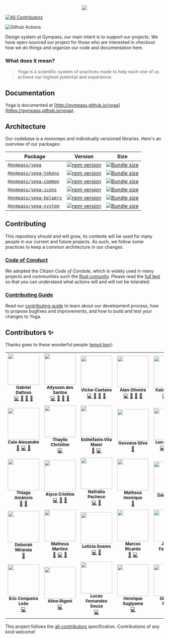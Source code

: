 <p align="center">
  <img src="packages/doc/src/images/lotus.png" />
</p>

<!-- ALL-CONTRIBUTORS-BADGE:START - Do not remove or modify this section -->
[![All Contributors](https://img.shields.io/badge/all_contributors-35-orange.svg?style=flat-square)](#contributors)
<!-- ALL-CONTRIBUTORS-BADGE:END -->

![Github Actions](https://github.com/gympass/yoga/workflows/Yoga%20-%20Gympass%20Design%20System/badge.svg)

Design system at Gympass, our main intent is to support our projects.
We have open-sourced our project for those who are interested in checkout how we do things and organize our code and documentation here.

### What does it mean?

> Yoga is a scientific system of practices made to help each one of us achieve our highest potential and experience.

## Documentation

Yoga is documented at [http://gympass.github.io/yoga](https://gympass.github.io/yoga).

## Architecture

Our codebase is a monorepo and individually versioned libraries.
Here's an overview of our packages:

| Package                                      | Version                                                                                                               | Size                                                                                                                                    |
| -------------------------------------------- | --------------------------------------------------------------------------------------------------------------------- | --------------------------------------------------------------------------------------------------------------------------------------- |
| [`@gympass/yoga`](/packages/yoga)            | [![npm version](https://badgen.net/npm/v/@gympass/yoga)](https://www.npmjs.com/package/@gympass/yoga)                 | [![Bundle size](https://badgen.net/bundlephobia/minzip/@gympass/yoga)](https://bundlephobia.com/result?p=@gympass/yoga)                 |
| [`@gympass/yoga-tokens`](/packages/tokens)   | [![npm version](https://badgen.net/npm/v/@gympass/yoga-tokens)](https://www.npmjs.com/package/@gympass/yoga-tokens)   | [![Bundle size](https://badgen.net/bundlephobia/minzip/@gympass/yoga-tokens)](https://bundlephobia.com/result?p=@gympass/yoga-tokens)   |
| [`@gympass/yoga-common`](/packages/common)   | [![npm version](https://badgen.net/npm/v/@gympass/yoga-common)](https://www.npmjs.com/package/@gympass/yoga-common)   | [![Bundle size](https://badgen.net/bundlephobia/minzip/@gympass/yoga-common)](https://bundlephobia.com/result?p=@gympass/yoga-common)   |
| [`@gympass/yoga-icons`](/packages/icons)     | [![npm version](https://badgen.net/npm/v/@gympass/yoga-icons)](https://www.npmjs.com/package/@gympass/yoga-icons)     | [![Bundle size](https://badgen.net/bundlephobia/minzip/@gympass/yoga-icons)](https://bundlephobia.com/result?p=@gympass/yoga-icons)     |
| [`@gympass/yoga-helpers`](/packages/helpers) | [![npm version](https://badgen.net/npm/v/@gympass/yoga-helpers)](https://www.npmjs.com/package/@gympass/yoga-helpers) | [![Bundle size](https://badgen.net/bundlephobia/minzip/@gympass/yoga-helpers)](https://bundlephobia.com/result?p=@gympass/yoga-helpers) |
| [`@gympass/yoga-system`](/packages/system)   | [![npm version](https://badgen.net/npm/v/@gympass/yoga-system)](https://www.npmjs.com/package/@gympass/yoga-system)   | [![Bundle size](https://badgen.net/bundlephobia/minzip/@gympass/yoga-system)](https://bundlephobia.com/result?p=@gympass/yoga-system)   |

## Contributing

This repository should _and_ will grow, its contents will be used for many people in our current and future
projects. As such, we follow some practices to keep a common architecture in our changes.

### [Code of Conduct](https://github.com/stumpsyn/policies/blob/master/citizen_code_of_conduct.md)

We adopted the _Citizen Code of Condute_, which is widely used in many projects and communities such the [Rust comunity](https://www.rust-lang.org/policies/code-of-conduct).
Please read the [full text](https://github.com/stumpsyn/policies/blob/master/citizen_code_of_conduct.md) so that you can understand what actions will and will not be tolerated.

### [Contributing Guide](CONTRIBUTING.md)

Read our [contributing guide](CONTRIBUTING.md) to learn about our development process, how to propose bugfixes and improvements, and how to build and test your changes to Yoga.

## Contributors ✨

Thanks goes to these wonderful people ([emoji key](https://allcontributors.org/docs/en/emoji-key)):

<!-- ALL-CONTRIBUTORS-LIST:START - Do not remove or modify this section -->
<!-- prettier-ignore-start -->
<!-- markdownlint-disable -->
<table>
  <tr>
    <td align="center"><a href="https://twitter.com/ggdaltoso"><img src="https://avatars0.githubusercontent.com/u/6536985?v=4?s=100" width="100px;" alt=""/><br /><sub><b>Gabriel Daltoso</b></sub></a><br /><a href="https://github.com/Gympass/yoga/commits?author=ggdaltoso" title="Code">💻</a> <a href="#ideas-ggdaltoso" title="Ideas, Planning, & Feedback">🤔</a> <a href="https://github.com/Gympass/yoga/commits?author=ggdaltoso" title="Documentation">📖</a> <a href="https://github.com/Gympass/yoga/pulls?q=is%3Apr+reviewed-by%3Aggdaltoso" title="Reviewed Pull Requests">👀</a></td>
    <td align="center"><a href="https://twitter.com/_allyssonsantos"><img src="https://avatars1.githubusercontent.com/u/13424727?v=4?s=100" width="100px;" alt=""/><br /><sub><b>Allysson dos Santos</b></sub></a><br /><a href="https://github.com/Gympass/yoga/commits?author=allyssonsantos" title="Code">💻</a> <a href="#ideas-allyssonsantos" title="Ideas, Planning, & Feedback">🤔</a> <a href="https://github.com/Gympass/yoga/commits?author=allyssonsantos" title="Documentation">📖</a> <a href="https://github.com/Gympass/yoga/pulls?q=is%3Apr+reviewed-by%3Aallyssonsantos" title="Reviewed Pull Requests">👀</a></td>
    <td align="center"><a href="https://br.linkedin.com/in/victor-matheus-jesus-caetano-9633b5118"><img src="https://avatars0.githubusercontent.com/u/11219999?v=4?s=100" width="100px;" alt=""/><br /><sub><b>Victor Caetano</b></sub></a><br /><a href="https://github.com/Gympass/yoga/commits?author=victormath12" title="Code">💻</a> <a href="#ideas-victormath12" title="Ideas, Planning, & Feedback">🤔</a> <a href="https://github.com/Gympass/yoga/commits?author=victormath12" title="Documentation">📖</a> <a href="https://github.com/Gympass/yoga/pulls?q=is%3Apr+reviewed-by%3Avictormath12" title="Reviewed Pull Requests">👀</a></td>
    <td align="center"><a href="https://twitter.com/oalanoliv"><img src="https://avatars3.githubusercontent.com/u/4368481?v=4?s=100" width="100px;" alt=""/><br /><sub><b>Alan Oliveira</b></sub></a><br /><a href="https://github.com/Gympass/yoga/commits?author=alan-oliv" title="Code">💻</a> <a href="#ideas-alan-oliv" title="Ideas, Planning, & Feedback">🤔</a> <a href="https://github.com/Gympass/yoga/commits?author=alan-oliv" title="Documentation">📖</a> <a href="https://github.com/Gympass/yoga/pulls?q=is%3Apr+reviewed-by%3Aalan-oliv" title="Reviewed Pull Requests">👀</a></td>
    <td align="center"><a href="http://linkedin.com/in/kaicbastidas"><img src="https://avatars2.githubusercontent.com/u/9873486?v=4?s=100" width="100px;" alt=""/><br /><sub><b>Kaic Bastidas</b></sub></a><br /><a href="https://github.com/Gympass/yoga/commits?author=tcK1" title="Code">💻</a> <a href="#ideas-tcK1" title="Ideas, Planning, & Feedback">🤔</a> <a href="https://github.com/Gympass/yoga/commits?author=tcK1" title="Documentation">📖</a></td>
    <td align="center"><a href="https://github.com/luispiresgympass"><img src="https://avatars0.githubusercontent.com/u/58981184?v=4?s=100" width="100px;" alt=""/><br /><sub><b>Luis Pires</b></sub></a><br /><a href="https://github.com/Gympass/yoga/commits?author=luispiresgympass" title="Code">💻</a></td>
    <td align="center"><a href="https://github.com/invilliaanajacobsen"><img src="https://avatars2.githubusercontent.com/u/57181206?v=4?s=100" width="100px;" alt=""/><br /><sub><b>invilliaanajacobsen</b></sub></a><br /><a href="https://github.com/Gympass/yoga/issues?q=author%3Ainvilliaanajacobsen" title="Bug reports">🐛</a></td>
  </tr>
  <tr>
    <td align="center"><a href="https://www.linkedin.com/in/caioalexandrebr/"><img src="https://avatars1.githubusercontent.com/u/31045534?v=4?s=100" width="100px;" alt=""/><br /><sub><b>Caio Alexandre</b></sub></a><br /><a href="https://github.com/Gympass/yoga/commits?author=caioalexandrebr" title="Documentation">📖</a> <a href="https://github.com/Gympass/yoga/commits?author=caioalexandrebr" title="Code">💻</a> <a href="#ideas-caioalexandrebr" title="Ideas, Planning, & Feedback">🤔</a></td>
    <td align="center"><a href="https://github.com/thayllachristine"><img src="https://avatars2.githubusercontent.com/u/38869416?v=4?s=100" width="100px;" alt=""/><br /><sub><b>Thaylla Christine</b></sub></a><br /><a href="https://github.com/Gympass/yoga/commits?author=thayllachristine" title="Code">💻</a></td>
    <td align="center"><a href="https://github.com/evilamaior"><img src="https://avatars.githubusercontent.com/u/46816386?v=4?s=100" width="100px;" alt=""/><br /><sub><b>Esthéfanie Vila Maior</b></sub></a><br /><a href="https://github.com/Gympass/yoga/commits?author=evilamaior" title="Documentation">📖</a> <a href="https://github.com/Gympass/yoga/commits?author=evilamaior" title="Code">💻</a></td>
    <td align="center"><a href="http://geovanasilva.dev/"><img src="https://avatars.githubusercontent.com/u/13040713?v=4?s=100" width="100px;" alt=""/><br /><sub><b>Geovana Silva</b></sub></a><br /><a href="https://github.com/Gympass/yoga/issues?q=author%3Ageovanasilva" title="Bug reports">🐛</a></td>
    <td align="center"><a href="https://lucascoelho.dev/"><img src="https://avatars.githubusercontent.com/u/28108272?v=4?s=100" width="100px;" alt=""/><br /><sub><b>Lucas Coelho</b></sub></a><br /><a href="https://github.com/Gympass/yoga/commits?author=coelhucas" title="Code">💻</a> <a href="#ideas-coelhucas" title="Ideas, Planning, & Feedback">🤔</a> <a href="https://github.com/Gympass/yoga/commits?author=coelhucas" title="Documentation">📖</a> <a href="https://github.com/Gympass/yoga/pulls?q=is%3Apr+reviewed-by%3Acoelhucas" title="Reviewed Pull Requests">👀</a></td>
    <td align="center"><a href="https://github.com/andrerocha22"><img src="https://avatars.githubusercontent.com/u/39251409?v=4?s=100" width="100px;" alt=""/><br /><sub><b>André Rocha</b></sub></a><br /><a href="https://github.com/Gympass/yoga/commits?author=andrerocha22" title="Documentation">📖</a> <a href="https://github.com/Gympass/yoga/commits?author=andrerocha22" title="Code">💻</a></td>
    <td align="center"><a href="https://medium.com/@katharinep"><img src="https://avatars.githubusercontent.com/u/14188981?v=4?s=100" width="100px;" alt=""/><br /><sub><b>Katharine Padilha</b></sub></a><br /><a href="https://github.com/Gympass/yoga/commits?author=katharinepadilha" title="Code">💻</a> <a href="#ideas-katharinepadilha" title="Ideas, Planning, & Feedback">🤔</a></td>
  </tr>
  <tr>
    <td align="center"><a href="https://github.com/tjamancio"><img src="https://avatars.githubusercontent.com/u/43884476?v=4?s=100" width="100px;" alt=""/><br /><sub><b>Thiago Amâncio</b></sub></a><br /><a href="#design-tjamancio" title="Design">🎨</a> <a href="https://github.com/Gympass/yoga/issues?q=author%3Atjamancio" title="Bug reports">🐛</a></td>
    <td align="center"><a href="https://www.linkedin.com/in/alycecristines/"><img src="https://avatars.githubusercontent.com/u/44280864?v=4?s=100" width="100px;" alt=""/><br /><sub><b>Alyce Cristine</b></sub></a><br /><a href="https://github.com/Gympass/yoga/commits?author=alycecristines" title="Code">💻</a> <a href="https://github.com/Gympass/yoga/commits?author=alycecristines" title="Documentation">📖</a> <a href="https://github.com/Gympass/yoga/issues?q=author%3Aalycecristines" title="Bug reports">🐛</a></td>
    <td align="center"><a href="https://github.com/nypacheco"><img src="https://avatars.githubusercontent.com/u/12848917?v=4?s=100" width="100px;" alt=""/><br /><sub><b>Nathália Pacheco</b></sub></a><br /><a href="https://github.com/Gympass/yoga/commits?author=nypacheco" title="Code">💻</a> <a href="https://github.com/Gympass/yoga/commits?author=nypacheco" title="Documentation">📖</a></td>
    <td align="center"><a href="https://github.com/matheushenrique1"><img src="https://avatars.githubusercontent.com/u/32910717?v=4?s=100" width="100px;" alt=""/><br /><sub><b>Matheus Henrique</b></sub></a><br /><a href="https://github.com/Gympass/yoga/commits?author=matheushenrique1" title="Documentation">📖</a></td>
    <td align="center"><a href="http://www.linkedin.com/in/dariofelipe"><img src="https://avatars.githubusercontent.com/u/59899974?v=4?s=100" width="100px;" alt=""/><br /><sub><b>Dário Felipe</b></sub></a><br /><a href="https://github.com/Gympass/yoga/commits?author=Dario-Felipe" title="Documentation">📖</a></td>
    <td align="center"><a href="https://joaovicdsantos.github.io/"><img src="https://avatars.githubusercontent.com/u/24553367?v=4?s=100" width="100px;" alt=""/><br /><sub><b>João Victor</b></sub></a><br /><a href="https://github.com/Gympass/yoga/commits?author=joaovicdsantos" title="Documentation">📖</a></td>
    <td align="center"><a href="http://wendler.dev"><img src="https://avatars.githubusercontent.com/u/6570553?v=4?s=100" width="100px;" alt=""/><br /><sub><b>Wendler Eis</b></sub></a><br /><a href="https://github.com/Gympass/yoga/issues?q=author%3AWendlereis" title="Bug reports">🐛</a> <a href="https://github.com/Gympass/yoga/commits?author=Wendlereis" title="Code">💻</a></td>
  </tr>
  <tr>
    <td align="center"><a href="https://github.com/dehmirandac2"><img src="https://avatars.githubusercontent.com/u/8313529?v=4?s=100" width="100px;" alt=""/><br /><sub><b>Deborah Miranda</b></sub></a><br /><a href="https://github.com/Gympass/yoga/issues?q=author%3Adehmirandac2" title="Bug reports">🐛</a></td>
    <td align="center"><a href="https://mmartins.vercel.app/"><img src="https://avatars.githubusercontent.com/u/46993493?v=4?s=100" width="100px;" alt=""/><br /><sub><b>Matheus Martins</b></sub></a><br /><a href="https://github.com/Gympass/yoga/commits?author=mmartinsoliveira" title="Documentation">📖</a> <a href="https://github.com/Gympass/yoga/commits?author=mmartinsoliveira" title="Code">💻</a> <a href="#ideas-mmartinsoliveira" title="Ideas, Planning, & Feedback">🤔</a></td>
    <td align="center"><a href="https://www.linkedin.com/in/leticiasoaresfrontenddeveloper/"><img src="https://avatars.githubusercontent.com/u/11762938?v=4?s=100" width="100px;" alt=""/><br /><sub><b>Leticia Soares </b></sub></a><br /><a href="https://github.com/Gympass/yoga/commits?author=LeticiaSoares" title="Code">💻</a> <a href="https://github.com/Gympass/yoga/commits?author=LeticiaSoares" title="Documentation">📖</a></td>
    <td align="center"><a href="https://www.linkedin.com/in/marcosricardo0101/"><img src="https://avatars.githubusercontent.com/u/27781419?v=4?s=100" width="100px;" alt=""/><br /><sub><b>Marcos Ricardo</b></sub></a><br /><a href="https://github.com/Gympass/yoga/commits?author=marcosricardo" title="Documentation">📖</a> <a href="https://github.com/Gympass/yoga/commits?author=marcosricardo" title="Code">💻</a></td>
    <td align="center"><a href="https://github.com/Falkaniere"><img src="https://avatars.githubusercontent.com/u/39073602?v=4?s=100" width="100px;" alt=""/><br /><sub><b>Jonatas Falkaniere</b></sub></a><br /><a href="https://github.com/Gympass/yoga/commits?author=Falkaniere" title="Code">💻</a> <a href="#ideas-Falkaniere" title="Ideas, Planning, & Feedback">🤔</a></td>
    <td align="center"><a href="https://davimdantas.github.io/"><img src="https://avatars.githubusercontent.com/u/38892983?v=4?s=100" width="100px;" alt=""/><br /><sub><b>Davi Marins Dantas</b></sub></a><br /><a href="https://github.com/Gympass/yoga/commits?author=davimdantas" title="Documentation">📖</a></td>
    <td align="center"><a href="https://github.com/naabraz"><img src="https://avatars.githubusercontent.com/u/18318587?v=4?s=100" width="100px;" alt=""/><br /><sub><b>Natalia Braz</b></sub></a><br /><a href="https://github.com/Gympass/yoga/issues?q=author%3Anaabraz" title="Bug reports">🐛</a></td>
  </tr>
  <tr>
    <td align="center"><a href="http://ericcleao"><img src="https://avatars.githubusercontent.com/u/5889973?v=4?s=100" width="100px;" alt=""/><br /><sub><b>Eric Cerqueira Leão</b></sub></a><br /><a href="https://github.com/Gympass/yoga/commits?author=ericcleao" title="Code">💻</a></td>
    <td align="center"><a href="https://github.com/alinerigoni"><img src="https://avatars.githubusercontent.com/u/31771420?v=4?s=100" width="100px;" alt=""/><br /><sub><b>Aline Rigoni</b></sub></a><br /><a href="https://github.com/Gympass/yoga/commits?author=alinerigoni" title="Code">💻</a></td>
    <td align="center"><a href="https://github.com/lucasfernandesbr"><img src="https://avatars.githubusercontent.com/u/54141141?v=4?s=100" width="100px;" alt=""/><br /><sub><b>Lucas Fernandes Souza</b></sub></a><br /><a href="https://github.com/Gympass/yoga/commits?author=lucasfernandesbr" title="Code">💻</a></td>
    <td align="center"><a href="https://github.com/hesugiyama"><img src="https://avatars.githubusercontent.com/u/14081572?v=4?s=100" width="100px;" alt=""/><br /><sub><b>Henrique Sugiyama</b></sub></a><br /><a href="https://github.com/Gympass/yoga/commits?author=hesugiyama" title="Code">💻</a></td>
    <td align="center"><a href="https://github.com/frgiovanna"><img src="https://avatars.githubusercontent.com/u/54802614?v=4?s=100" width="100px;" alt=""/><br /><sub><b>Giovanna Freitas</b></sub></a><br /><a href="https://github.com/Gympass/yoga/commits?author=frgiovanna" title="Code">💻</a></td>
    <td align="center"><a href="https://github.com/salomaoluiz"><img src="https://avatars.githubusercontent.com/u/35156345?v=4?s=100" width="100px;" alt=""/><br /><sub><b>Salomão Luiz de Araújo Neto</b></sub></a><br /><a href="https://github.com/Gympass/yoga/commits?author=salomaoluiz" title="Code">💻</a></td>
    <td align="center"><a href="http://andersonst.dev@gmail.com"><img src="https://avatars.githubusercontent.com/u/59117215?v=4?s=100" width="100px;" alt=""/><br /><sub><b>Anderson Santos</b></sub></a><br /><a href="https://github.com/Gympass/yoga/issues?q=author%3Aandersonsts" title="Bug reports">🐛</a></td>
  </tr>
</table>

<!-- markdownlint-restore -->
<!-- prettier-ignore-end -->

<!-- ALL-CONTRIBUTORS-LIST:END -->

This project follows the [all-contributors](https://github.com/all-contributors/all-contributors) specification. Contributions of any kind welcome!
